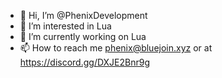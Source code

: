 - 👋 Hi, I’m @PhenixDevelopment
- 👀 I’m interested in Lua
- 🌱 I’m currently working on Lua
- 📫 How to reach me phenix@bluejoin.xyz or at https://discord.gg/DXJE2Bnr9g

<!---
PhenixDevelopment/PhenixDevelopment is a ✨ special ✨ repository because its `README.md` (this file) appears on your GitHub profile.
You can click the Preview link to take a look at your changes.
--->
